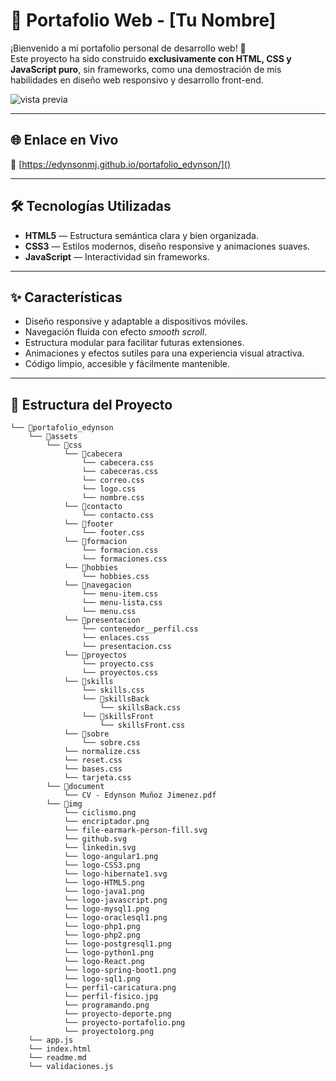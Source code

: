 # 💼 Portafolio Web - [Tu Nombre]

¡Bienvenido a mi portafolio personal de desarrollo web! 🚀  
Este proyecto ha sido construido **exclusivamente con HTML, CSS y JavaScript puro**, sin frameworks, como una demostración de mis habilidades en diseño web responsivo y desarrollo front-end.

![vista previa](assets/img/proyecto-portafolio.png) <!-- Puedes subir una imagen del sitio y referenciarla aquí -->

---

## 🌐 Enlace en Vivo

🔗 [https://edynsonmj.github.io/portafolio_edynson/]()

---

## 🛠️ Tecnologías Utilizadas

- **HTML5** — Estructura semántica clara y bien organizada.
- **CSS3** — Estilos modernos, diseño responsive y animaciones suaves.
- **JavaScript** — Interactividad sin frameworks.

---

## ✨ Características

- Diseño responsive y adaptable a dispositivos móviles.
- Navegación fluida con efecto *smooth scroll*.
- Estructura modular para facilitar futuras extensiones.
- Animaciones y efectos sutiles para una experiencia visual atractiva.
- Código limpio, accesible y fácilmente mantenible.

---

## 📂 Estructura del Proyecto

```
└── 📁portafolio_edynson
    └── 📁assets
        └── 📁css
            └── 📁cabecera
                └── cabecera.css
                └── cabeceras.css
                └── correo.css
                └── logo.css
                └── nombre.css
            └── 📁contacto
                └── contacto.css
            └── 📁footer
                └── footer.css
            └── 📁formacion
                └── formacion.css
                └── formaciones.css
            └── 📁hobbies
                └── hobbies.css
            └── 📁navegacion
                └── menu-item.css
                └── menu-lista.css
                └── menu.css
            └── 📁presentacion
                └── contenedor__perfil.css
                └── enlaces.css
                └── presentacion.css
            └── 📁proyectos
                └── proyecto.css
                └── proyectos.css
            └── 📁skills
                └── skills.css
                └── 📁skillsBack
                    └── skillsBack.css
                └── 📁skillsFront
                    └── skillsFront.css
            └── 📁sobre
                └── sobre.css
            └── normalize.css
            └── reset.css
            └── bases.css
            └── tarjeta.css
        └── 📁document
            └── CV - Edynson Muñoz Jimenez.pdf
        └── 📁img
            └── ciclismo.png
            └── encriptador.png
            └── file-earmark-person-fill.svg
            └── github.svg
            └── linkedin.svg
            └── logo-angular1.png
            └── logo-CSS3.png
            └── logo-hibernate1.svg
            └── logo-HTML5.png
            └── logo-java1.png
            └── logo-javascript.png
            └── logo-mysql1.png
            └── logo-oraclesql1.png
            └── logo-php1.png
            └── logo-php2.png
            └── logo-postgresql1.png
            └── logo-python1.png
            └── logo-React.png
            └── logo-spring-boot1.png
            └── logo-sql1.png
            └── perfil-caricatura.png
            └── perfil-fisico.jpg
            └── programando.png
            └── proyecto-deporte.png
            └── proyecto-portafolio.png
            └── proyecto1org.png
    └── app.js
    └── index.html
    └── readme.md
    └── validaciones.js
```
